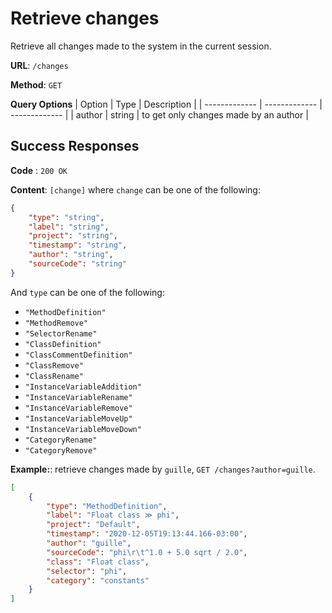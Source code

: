 # Retrieve changes
Retrieve all changes made to the system in the current session.    

**URL**: `/changes`

**Method**: `GET`

**Query Options**
| Option | Type | Description |
| ------------- | ------------- | ------------- |
| author | string | to get only changes made by an author |

## Success Responses

**Code** : `200 OK`

**Content**: `[change]` where `change` can be one of the following:
```json
{
    "type": "string",
    "label": "string",
    "project": "string",
    "timestamp": "string",
    "author": "string",
    "sourceCode": "string"
}
```
And `type` can be one of the following: 

* `"MethodDefinition"`
* `"MethodRemove"`
* `"SelectorRename"` 
* `"ClassDefinition"`
* `"ClassCommentDefinition"`
* `"ClassRemove"`
* `"ClassRename"`
* `"InstanceVariableAddition"`
* `"InstanceVariableRename"`
* `"InstanceVariableRemove"`
* `"InstanceVariableMoveUp"`
* `"InstanceVariableMoveDown"`
* `"CategoryRename"`
* `"CategoryRemove"`

**Example:**: retrieve changes made by `guille`, `GET /changes?author=guille`.
```json
[
    {
        "type": "MethodDefinition",
        "label": "Float class ≫ phi",
        "project": "Default",
        "timestamp": "2020-12-05T19:13:44.166-03:00",
        "author": "guille",
        "sourceCode": "phi\r\t^1.0 + 5.0 sqrt / 2.0",
        "class": "Float class",
        "selector": "phi",
        "category": "constants"
    }
]
```
